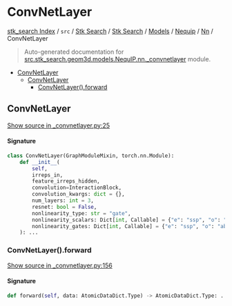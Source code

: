 # ConvNetLayer

[stk_search Index](../../../../../../README.md#stk_search-index) / `src` / [Stk Search](../../../../index.md#stk-search) / [Stk Search](../../../../index.md#stk-search) / [Models](../../index.md#models) / [Nequip](../index.md#nequip) / [Nn](./index.md#nn) / ConvNetLayer

> Auto-generated documentation for [src.stk_search.geom3d.models.NequIP.nn._convnetlayer](https://github.com/mohammedazzouzi15/STK_search/blob/main/src/stk_search/geom3d/models/NequIP/nn/_convnetlayer.py) module.

- [ConvNetLayer](#convnetlayer)
  - [ConvNetLayer](#convnetlayer-1)
    - [ConvNetLayer().forward](#convnetlayer()forward)

## ConvNetLayer

[Show source in _convnetlayer.py:25](https://github.com/mohammedazzouzi15/STK_search/blob/main/src/stk_search/geom3d/models/NequIP/nn/_convnetlayer.py#L25)

#### Signature

```python
class ConvNetLayer(GraphModuleMixin, torch.nn.Module):
    def __init__(
        self,
        irreps_in,
        feature_irreps_hidden,
        convolution=InteractionBlock,
        convolution_kwargs: dict = {},
        num_layers: int = 3,
        resnet: bool = False,
        nonlinearity_type: str = "gate",
        nonlinearity_scalars: Dict[int, Callable] = {"e": "ssp", "o": "tanh"},
        nonlinearity_gates: Dict[int, Callable] = {"e": "ssp", "o": "abs"},
    ): ...
```

### ConvNetLayer().forward

[Show source in _convnetlayer.py:156](https://github.com/mohammedazzouzi15/STK_search/blob/main/src/stk_search/geom3d/models/NequIP/nn/_convnetlayer.py#L156)

#### Signature

```python
def forward(self, data: AtomicDataDict.Type) -> AtomicDataDict.Type: ...
```